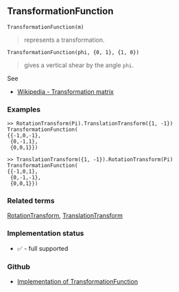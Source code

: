 ## TransformationFunction

```
TransformationFunction(m)
```

> represents a transformation.

```
TransformationFunction(phi, {0, 1}, {1, 0})
```

> gives a vertical shear by the angle `phi`.
 

See
* [Wikipedia - Transformation matrix](https://en.wikipedia.org/wiki/Transformation_matrix)

### Examples

```
>> RotationTransform(Pi).TranslationTransform({1, -1})
TransformationFunction(
{{-1,0,-1},
 {0,-1,1},
 {0,0,1}})
 
>> TranslationTransform({1, -1}).RotationTransform(Pi)
TransformationFunction(
{{-1,0,1},
 {0,-1,-1},
 {0,0,1}})
```

### Related terms
[RotationTransform](RotationTransform.md), [TranslationTransform](TranslationTransform.md)






### Implementation status

* &#x2705; - full supported

### Github

* [Implementation of TransformationFunction](https://github.com/axkr/symja_android_library/blob/master/symja_android_library/matheclipse-core/src/main/java/org/matheclipse/core/builtin/TensorFunctions.java#L1137) 
